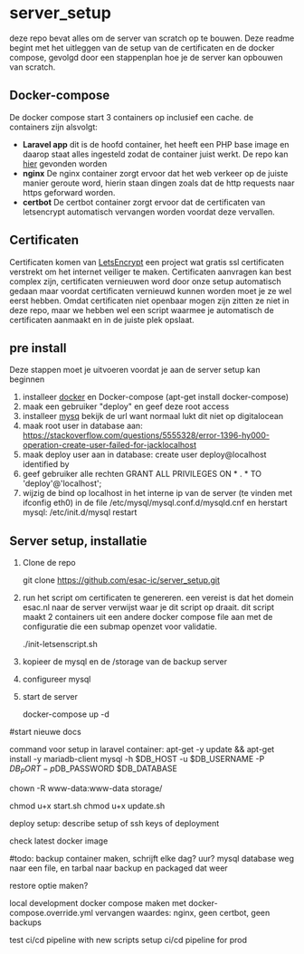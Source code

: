 # server_setup
deze repo bevat alles om de server van scratch op te bouwen. Deze readme begint met het uitleggen van de setup van de certificaten en de docker compose, gevolgd door een stappenplan hoe je de server kan opbouwen van scratch.

## Docker-compose
De docker compose start 3 containers op inclusief een cache. de containers zijn alsvolgt:
 * **Laravel app** dit is de hoofd container, het heeft een PHP base image en daarop staat alles ingesteld zodat de container juist werkt. De repo kan [hier](https://github.com/esac-ic/esac.nl) gevonden worden
 * **nginx** De nginx container zorgt ervoor dat het web verkeer op de juiste manier geroute word, hierin staan dingen zoals dat de http requests naar https geforward worden.
 * **certbot** De certbot container zorgt ervoor dat de certificaten van letsencrypt automatisch vervangen worden voordat deze vervallen.

## Certificaten
Certificaten komen van [LetsEncrypt](https://letsencrypt.org/) een project wat gratis ssl certificaten verstrekt om het internet veiliger te maken. Certificaten aanvragen kan best complex zijn, certificaten vernieuwen word door onze setup automatisch gedaan maar voordat certificaten vernieuwd kunnen worden moet je ze wel eerst hebben. Omdat certificaten niet openbaar mogen zijn zitten ze niet in deze repo, maar we hebben wel een script waarmee je automatisch de certificaten aanmaakt en in de juiste plek opslaat.

## pre install
Deze stappen moet je uitvoeren voordat je aan de server setup kan beginnen
1. installeer [docker](https://docs.docker.com/install/linux/docker-ce/ubuntu/#install-docker-ce-1) en Docker-compose (apt-get install docker-compose)
2. maak een gebruiker "deploy" en geef deze root access
3. installeer [mysq](https://www.digitalocean.com/community/questions/mysql-installation-error-dpkg-error-processing-package-mysql-server-5-5-configure) bekijk de url want normaal lukt dit niet op digitalocean
4. maak root user in database aan: https://stackoverflow.com/questions/5555328/error-1396-hy000-operation-create-user-failed-for-jacklocalhost
5. maak deploy user aan in database: create user deploy@localhost identified by
6. geef gebruiker alle rechten GRANT ALL PRIVILEGES ON * . * TO 'deploy'@'localhost';
7. wijzig de bind op localhost in het interne ip van de server (te vinden met ifconfig eth0) in de file /etc/mysql/mysql.conf.d/mysqld.cnf en herstart mysql: /etc/init.d/mysql restart

## Server setup, installatie
1. Clone de repo

	git clone https://github.com/esac-ic/server_setup.git

2. run het script om certificaten te genereren. een vereist is dat het domein esac.nl naar de server verwijst waar je dit script op draait. dit script maakt 2 containers uit een andere docker compose file aan met de configuratie die een submap openzet voor validatie.

	./init-letsenscript.sh

3. kopieer de mysql en de /storage van de backup server
4. configureer mysql
5. start de server

	docker-compose up -d
	
	
	
	
#start nieuwe docs

command voor setup in laravel container: 
apt-get -y update && apt-get install -y mariadb-client
mysql -h $DB_HOST -u $DB_USERNAME -P $DB_PORT -p$DB_PASSWORD $DB_DATABASE

chown -R www-data:www-data storage/

chmod  u+x start.sh
chmod  u+x update.sh

deploy setup:
describe setup of ssh keys of deployment

check latest docker image

#todo: 
backup container maken, schrijft elke dag? uur? mysql database weg naar een file, 
en tarbal naar backup en packaged dat weer

restore optie maken?

local development docker compose maken met docker-compose.override.yml
vervangen waardes: nginx, geen  certbot, geen backups

test ci/cd pipeline with new scripts
setup ci/cd pipeline for prod
